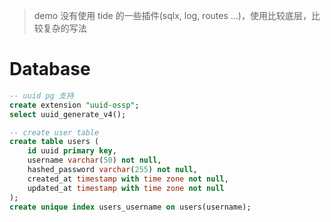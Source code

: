 > demo 没有使用 tide 的一些插件(sqlx, log, routes ...)，使用比较底层，比较复杂的写法

# Database
```sql
-- uuid pg 支持
create extension "uuid-ossp";
select uuid_generate_v4();

-- create user table
create table users (
    id uuid primary key,
    username varchar(50) not null,
    hashed_password varchar(255) not null,
    created_at timestamp with time zone not null,
    updated_at timestamp with time zone not null
);
create unique index users_username on users(username);
```
